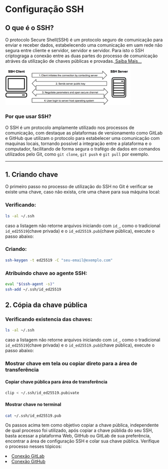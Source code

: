 # Configuração SSH

## O que é o SSH?
O protocolo Secure Shell(SSH) é um protocolo seguro de comunicação para enviar e receber dados, estabelecendo uma comunicação em uam rede não segura entre cliente e servidor, servidor e servidor. Para isto o SSH criptograga a conexão entre as duas partes do processo de comunicação atráves da utilização de chaves públicas e provadas.<a href="[src/README.md](https://www.ssh.com/academy/ssh)"> Saiba Mais...</a>

<img src="./imgs/SSH_simplified_protocol_diagram-2.png" alt="SSHProtocolDiagram" width="400" />

### Por que usar SSH?
O SSH é um protocolo amplamente utilizado nos processos de comunicação, com destaque as plataformas de versionamento como GitLab e GitHub que utilizam o protocolo para estabelecer uma comunicação com maquinas locais, tornando possível a integração entre a plataforma e o computador, facilitando de forma segura o trafégo de dados em comandos utilizados pelo Git, como `git clone`, `git push` e `git pull` por exemplo. 

---

## 1. Criando chave
O primeiro passo no processo de utilização do SSH no Git é verificar se existe uma chave, caso não exista, crie uma chave para sua máquina local:

### Verificando:
```bash
ls -al ~/.ssh
```
caso a listagem não retorne arquivos iniciando com `id_`, como o tradicional `id_ed25519`(chave privada) e o `id_ed25519.pub`(chave pública), execute o passo abaixo: 

### Criando:
```bash
ssh-keygen -t ed25519 -C "seu-email@exemplo.com"
```

### Atribuindo chave ao agente SSH:
```bash
eval "$(ssh-agent -s)"
ssh-add ~/.ssh/id_ed25519
```

## 2. Cópia da chave pública

### Verificando existencia das chaves:
```bash
ls -al ~/.ssh
```
caso a listagem não retorne arquivos iniciando com `id_`, como o tradicional `id_ed25519`(chave privada) e o `id_ed25519.pub`(chave pública), execute o passo abaixo:

### Mostrar chave em tela ou copiar direto para a área de transferência

#### Copiar chave pública para área de transferência
```bash
clip < ~/.ssh/id_ed25519.pubivate
```

#### Mostrar chave no terminal
```bash
cat ~/.ssh/id_ed25519.pub
```

Os passos acima tem como objetivo copiar a chave pública, independente de qual processo foi utilizado, após copiar a chave públida do seu SSH, basta acessar a plataforma Web, GitHub ou GitLab de sua preferência, encontrar a área de configuração SSH e colar sua chave pública. Verifique o processo nesses tópicos:

<li><a href="docs/03-Conexão GitLab.md"> Conexão GitLab</a></li>
<li><a href="docs/04-Conexão GitHub.md"> Conexão GitHub</a></li>

